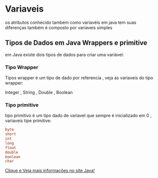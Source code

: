 # Variaveis
os atributos conhecido também como variavéis em java tem suas diferenças também é composto por variaveis simples 

## Tipos de Dados em Java  Wrappers e primitive
em Java existe dois tipos de dados para criar uma variável:

### Tipo Wrapper 
Tipos wrapper é um tipo de dado por referencia , veja as variaveis do tipo wrapper:

Integer , String , Double , Boolean


### Tipo primitive 

tipo primitivo é um tipo dado de variavel que sempre é inicializado em 0 , variaveis tipe primitive:

~~~java
byte 
short
int 
long 
float
double
boolean
char 
~~~

<a href="https://docs.oracle.com/javase/tutorial/java/nutsandbolts/datatypes.html"> Clique e Veja mais informações no site Java!</a>

